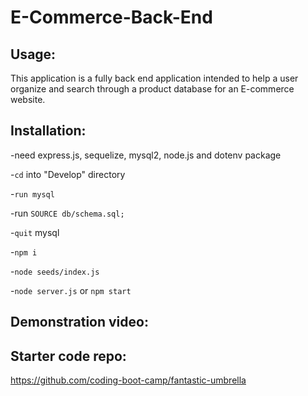 # E-Commerce-Back-End 

## Usage:
This application is a fully back end application intended to help a user organize and search through a product database for an E-commerce website. 

## Installation:
-need express.js, sequelize, mysql2, node.js and dotenv package

-`cd` into "Develop" directory

-`run mysql`

-run `SOURCE db/schema.sql;`

-`quit` mysql

-`npm i`

-`node seeds/index.js`

-`node server.js` or `npm start`

## Demonstration video:


## Starter code repo:
https://github.com/coding-boot-camp/fantastic-umbrella


